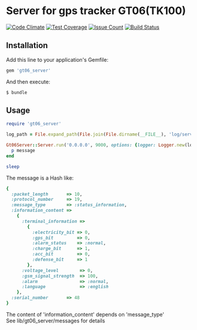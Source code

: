 # Server for gps tracker GT06(TK100)

[![Code Climate](https://codeclimate.com/github/CoolElvis/gt06_server/badges/gpa.svg)](https://codeclimate.com/github/CoolElvis/gt06_server)
[![Test Coverage](https://codeclimate.com/github/CoolElvis/gt06_server/badges/coverage.svg)](https://codeclimate.com/github/CoolElvis/gt06_server/coverage)
[![Issue Count](https://codeclimate.com/github/CoolElvis/gt06_server/badges/issue_count.svg)](https://codeclimate.com/github/CoolElvis/gt06_server)
[![Build Status](https://travis-ci.org/CoolElvis/gt06_server.svg?branch=master)](https://travis-ci.org/CoolElvis/gt06_server)


## Installation

Add this line to your application's Gemfile:

```ruby
gem 'gt06_server'
```

And then execute:

    $ bundle

## Usage

````ruby 
require 'gt06_server'

log_path = File.expand_path(File.join(File.dirname(__FILE__), 'log/server.log'))

Gt06Server::Server.run('0.0.0.0', 9000, options: {logger: Logger.new(log_path)}) do |message|
  p message
end

sleep

````

The message is a Hash like:  

````ruby 
{ 
  :packet_length       => 10,
  :protocol_number     => 19,
  :message_type        => :status_information,
  :information_content =>
    { 
      :terminal_information =>
        {
          :electricity_bit => 0,
          :gps_bit         => 0,
          :alarm_status    => :normal,
          :charge_bit      => 1,
          :acc_bit         => 0,
          :defense_bit     => 1
        },
      :voltage_level        => 0,
      :gsm_signal_strength  => 100,
      :alarm                => :normal,
      :language             => :english
    },
  :serial_number       => 48
}
````
The content of 'information_content' depends on 'message_type'  
See lib/gt06_server/messages for details  
